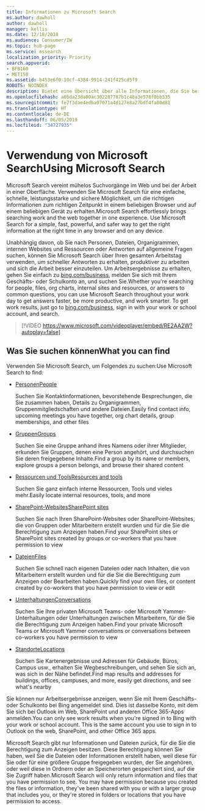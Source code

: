 ```yaml
---
title: Informationen zu Microsoft Search
ms.author: dawholl
author: dawholl
manager: kellis
ms.date: 12/18/2018
ms.audience: Consumer/IW
ms.topic: hub-page
ms.service: mssearch
localization_priority: Priority
search.appverid:
- BFB160
- MET150
ms.assetid: b453e6f0-10cf-4384-9914-241f425cd5f9
ROBOTS: NOINDEX
description: Bietet eine Übersicht über alle Informationen, die Sie bei Verwendung von Microsoft Search finden können.
ms.openlocfilehash: a6bda23da00ac302287787b1c48a3e578f0bb335
ms.sourcegitcommit: fe7f3dae4edba97071a4d127e8a27bdf4fa00d81
ms.translationtype: HT
ms.contentlocale: de-DE
ms.lasthandoff: 06/05/2019
ms.locfileid: "34727935"
---
```

# <a name="using-microsoft-search"></a><span data-ttu-id="b0750-103">Verwendung von Microsoft Search</span><span class="sxs-lookup"><span data-stu-id="b0750-103">Using Microsoft Search</span></span>

<span data-ttu-id="b0750-p101">Microsoft Search vereint mühelos Suchvorgänge im Web und bei der Arbeit in einer Oberfläche. Verwenden Sie Microsoft Search für eine einfache, schnelle, leistungsstarke und sichere Möglichkeit, um die richtigen Informationen zum richtigen Zeitpunkt in einem beliebigen Browser und auf einem beliebigen Gerät zu erhalten.</span><span class="sxs-lookup"><span data-stu-id="b0750-p101">Microsoft Search effortlessly brings searching work and the web together in one experience. Use Microsoft Search for a simple, fast, powerful, and safer way to get the right information at the right time in any browser and on any device.</span></span>
  
<span data-ttu-id="b0750-p102">Unabhängig davon, ob Sie nach Personen, Dateien, Organigrammen, internen Websites und Ressourcen oder Antworten auf allgemeine Fragen suchen, können Sie Microsoft Search über Ihren gesamten Arbeitstag verwenden, um schneller Antworten zu erhalten, produktiver zu arbeiten und sich die Arbeit besser einzuteilen. Um Arbeitsergebnisse zu erhalten, gehen Sie einfach zu [bing.com/business](https://www.bing.com/business), melden Sie sich mit Ihrem Geschäfts- oder Schulkonto an, und suchen Sie.</span><span class="sxs-lookup"><span data-stu-id="b0750-p102">Whether you're searching for people, files, org charts, internal sites and resources, or answers to common questions, you can use Microsoft Search throughout your work day to get answers faster, be more productive, and work smarter. To get work results, just go to [bing.com/business](https://www.bing.com/business), sign in with your work or school account, and search.</span></span> 
  
> [!VIDEO https://www.microsoft.com/videoplayer/embed/RE2AA2W?autoplay=false]

## <a name="what-you-can-find"></a><span data-ttu-id="b0750-108">Was Sie suchen können</span><span class="sxs-lookup"><span data-stu-id="b0750-108">What you can find</span></span>
  
<span data-ttu-id="b0750-109">Verwenden Sie Microsoft Search, um Folgendes zu suchen:</span><span class="sxs-lookup"><span data-stu-id="b0750-109">Use Microsoft Search to find:</span></span>
  
- [<span data-ttu-id="b0750-110">Personen</span><span class="sxs-lookup"><span data-stu-id="b0750-110">People</span></span>](find-people-and-groups.md)
    
    <span data-ttu-id="b0750-111">Suchen Sie Kontaktinformationen, bevorstehende Besprechungen, die Sie zusammen haben, Details zu Organigrammen, Gruppenmitgliedschaften und andere Dateien.</span><span class="sxs-lookup"><span data-stu-id="b0750-111">Easily find contact info, upcoming meetings you have together, org chart details, group memberships, and other files</span></span>
    
- [<span data-ttu-id="b0750-112">Gruppen</span><span class="sxs-lookup"><span data-stu-id="b0750-112">Groups</span></span>](find-people-and-groups.md)
    
    <span data-ttu-id="b0750-113">Suchen Sie eine Gruppe anhand ihres Namens oder ihrer Mitglieder, erkunden Sie Gruppen, denen eine Person angehört, und durchsuchen Sie deren freigegebene Inhalte.</span><span class="sxs-lookup"><span data-stu-id="b0750-113">Find a group by its name or members, explore groups a person belongs, and browse their shared content</span></span>
    
- [<span data-ttu-id="b0750-114">Ressourcen und Tools</span><span class="sxs-lookup"><span data-stu-id="b0750-114">Resources and tools</span></span>](find-resources-tools-and-more.md)
    
    <span data-ttu-id="b0750-115">Suchen Sie ganz einfach interne Ressourcen, Tools und vieles mehr.</span><span class="sxs-lookup"><span data-stu-id="b0750-115">Easily locate internal resources, tools, and more</span></span>
    
- [<span data-ttu-id="b0750-116">SharePoint-Websites</span><span class="sxs-lookup"><span data-stu-id="b0750-116">SharePoint sites</span></span>](find-sharepoint-sites.md)
    
    <span data-ttu-id="b0750-117">Suchen Sie nach Ihren SharePoint-Websites oder SharePoint-Websites, die von Gruppen oder Mitarbeitern erstellt wurden und für die Sie die Berechtigung zum Anzeigen haben.</span><span class="sxs-lookup"><span data-stu-id="b0750-117">Find your SharePoint sites or SharePoint sites created by groups or co-workers that you have permission to view</span></span>
    
- [<span data-ttu-id="b0750-118">Dateien</span><span class="sxs-lookup"><span data-stu-id="b0750-118">Files</span></span>](find-files.md)
    
    <span data-ttu-id="b0750-119">Suchen Sie schnell nach eigenen Dateien oder nach Inhalten, die von Mitarbeitern erstellt wurden und für die Sie die Berechtigung zum Anzeigen oder Bearbeiten haben.</span><span class="sxs-lookup"><span data-stu-id="b0750-119">Quickly find your own files, or content created by co-workers that you have permission to view or edit</span></span>
    
- [<span data-ttu-id="b0750-120">Unterhaltungen</span><span class="sxs-lookup"><span data-stu-id="b0750-120">Conversations</span></span>](find-conversations.md)
    
    <span data-ttu-id="b0750-121">Suchen Sie Ihre privaten Microsoft Teams- oder Microsoft Yammer-Unterhaltungen oder Unterhaltungen zwischen Mitarbeitern, für die Sie die Berechtigung zum Anzeigen haben.</span><span class="sxs-lookup"><span data-stu-id="b0750-121">Find your private Microsoft Teams or Microsoft Yammer conversations or conversations between co-workers you have permission to view</span></span>
    
- [<span data-ttu-id="b0750-122">Standorte</span><span class="sxs-lookup"><span data-stu-id="b0750-122">Locations</span></span>](find-locations.md)
    
    <span data-ttu-id="b0750-123">Suchen Sie Kartenergebnisse und Adressen für Gebäude, Büros, Campus usw., erhalten Sie Wegbeschreibungen, und sehen Sie sich an, was sich in der Nähe befindet.</span><span class="sxs-lookup"><span data-stu-id="b0750-123">Find map results and addresses for buildings, offices, campuses, and more, easily get directions, and see what's nearby</span></span>    
    
<span data-ttu-id="b0750-p103">Sie können nur Arbeitsergebnisse anzeigen, wenn Sie mit Ihrem Geschäfts- oder Schulkonto bei Bing angemeldet sind. Dies ist dasselbe Konto, mit dem Sie sich bei Outlook im Web, SharePoint und anderen Office 365-Apps anmelden.</span><span class="sxs-lookup"><span data-stu-id="b0750-p103">You can only see work results when you're signed in to Bing with your work or school account. This is the same account you use to sign in to Outlook on the web, SharePoint, and other Office 365 apps.</span></span> 
  
<span data-ttu-id="b0750-p104">Microsoft Search gibt nur Informationen und Dateien zurück, für die Sie die Berechtigung zum Anzeigen besitzen. Diese Berechtigung können Sie haben, weil Sie die Dateien oder Informationen erstellt haben, weil diese für Sie oder für eine größere Gruppe freigegeben wurden, der Sie angehören, oder weil diese in Ordnern oder an Speicherorten gespeichert sind, auf die Sie Zugriff haben.</span><span class="sxs-lookup"><span data-stu-id="b0750-p104">Microsoft Search will only return information and files that you have permission to see. You may have permission because you created the files or information, they've been shared with you or with a larger group that includes you, or they're stored in folders or locations that you have permission to access.</span></span>

  

